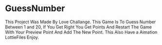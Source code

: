 # GuessNumber
This Project Was Made By Love Challange.
This Game Is To Guess Number Between 1 and 20,
If You Get Right You Get Points And Restart The Game With Your Preview Point And Add The New Point.
This Also Have a Aimation LottieFiles Enjoy.
